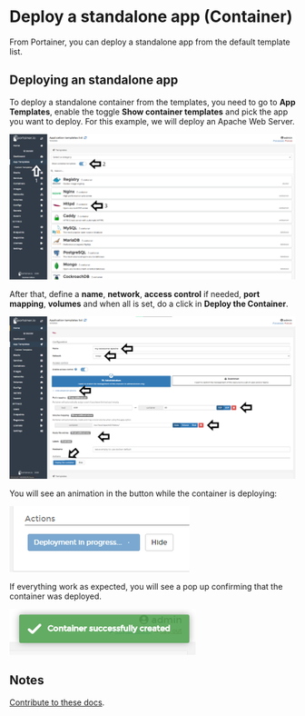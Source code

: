 # Deploy a standalone app (Container)

From Portainer, you can deploy a standalone app from the default template list.

## Deploying an standalone app

To deploy a standalone container from the templates, you need to go to <b>App Templates</b>, enable the toggle <b>Show container templates</b> and pick the app you want to deploy. For this example, we will deploy an Apache Web Server.

![templates](assets/container-1.png)

After that, define a <b>name</b>, <b>network</b>, <b>access control</b> if needed, <b>port mapping</b>, <b>volumes</b> and when all is set, do a click in <b>Deploy the Container</b>.

![templates](assets/container-2.png)

You will see an animation in the button while the container is deploying:

![templates](assets/container-3.png)

If everything work as expected, you will see a pop up confirming that the container was deployed.

![templates](assets/container-4.png)

## Notes

[Contribute to these docs](https://github.com/portainer/portainer-docs/blob/master/contributing.md).